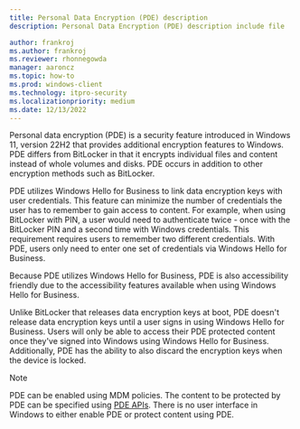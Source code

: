 ```yaml
---
title: Personal Data Encryption (PDE) description
description: Personal Data Encryption (PDE) description include file

author: frankroj
ms.author: frankroj
ms.reviewer: rhonnegowda
manager: aaroncz
ms.topic: how-to
ms.prod: windows-client
ms.technology: itpro-security
ms.localizationpriority: medium
ms.date: 12/13/2022
---
```


<!-- Max 5963468 OS 32516487 -->
<!-- Max 6946251 -->

Personal data encryption (PDE) is a security feature introduced in Windows 11, version 22H2 that provides additional encryption features to Windows. PDE differs from BitLocker in that it  encrypts individual files and content instead of whole volumes and disks. PDE occurs in addition to other encryption methods such as BitLocker.

PDE utilizes Windows Hello for Business to link data encryption keys with user credentials. This feature can minimize the number of credentials the user has to remember to gain access to content. For example, when using BitLocker with PIN, a user would need to authenticate twice - once with the BitLocker PIN and a second time with Windows credentials. This requirement requires users to remember two different credentials. With PDE, users only need to enter one set of credentials via Windows Hello for Business.

Because PDE utilizes Windows Hello for Business, PDE is also accessibility friendly due to the accessibility features available when using Windows Hello for Business.

Unlike BitLocker that releases data encryption keys at boot, PDE doesn't release data encryption keys until a user signs in using Windows Hello for Business. Users will only be able to access their PDE protected content once they've signed into Windows using Windows Hello for Business. Additionally, PDE has the ability to also discard the encryption keys when the device is locked.

> [!NOTE]
> PDE can be enabled using MDM policies. The content to be protected by PDE can be specified using [PDE APIs](/uwp/api/windows.security.dataprotection.userdataprotectionmanager). There is no user interface in Windows to either enable PDE or protect content using PDE.
